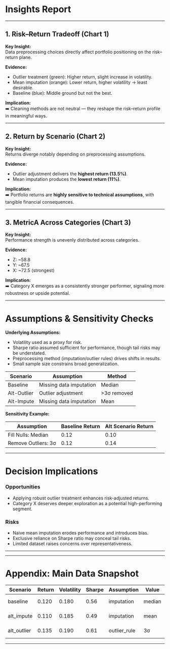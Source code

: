 # Insights Report  

---

## 1. Risk–Return Tradeoff (Chart 1)  
**Key Insight:**  
Data preprocessing choices directly affect portfolio positioning on the risk–return plane.  

**Evidence:**  
- Outlier treatment (green): Higher return, slight increase in volatility.  
- Mean imputation (orange): Lower return, higher volatility → least desirable.  
- Baseline (blue): Middle ground but not the best.  

**Implication:**  
➡️ Cleaning methods are not neutral — they reshape the risk–return profile in meaningful ways.  

---

## 2. Return by Scenario (Chart 2)  
**Key Insight:**  
Returns diverge notably depending on preprocessing assumptions.  

**Evidence:**  
- Outlier adjustment delivers the **highest return (13.5%)**.  
- Mean imputation produces the **lowest return (11%)**.  

**Implication:**  
➡️ Portfolio returns are **highly sensitive to technical assumptions**, with tangible financial consequences.  

---

## 3. MetricA Across Categories (Chart 3)  
**Key Insight:**  
Performance strength is unevenly distributed across categories.  

**Evidence:**  
- Z: ~58.8  
- Y: ~67.5  
- X: ~72.5 (strongest)  

**Implication:**  
➡️ Category X emerges as a consistently stronger performer, signaling more robustness or upside potential.  

---

# Assumptions & Sensitivity Checks  

**Underlying Assumptions:**  
- Volatility used as a proxy for risk.  
- Sharpe ratio assumed sufficient for performance, though tail risks may be understated.  
- Preprocessing method (imputation/outlier rules) drives shifts in results.  
- Small sample size constrains broad generalization.  


| Scenario       | Assumption                  | Method        |
|----------------|----------------------------|---------------|
| Baseline       | Missing data imputation      | Median        |
| Alt-Outlier    | Outlier adjustment           | >3σ removed   |
| Alt-Impute     | Missing data imputation      | Mean          |

**Sensitivity Example:**  

| Assumption               | Baseline Return | Alt Scenario Return |
|---------------------------|-----------------|---------------------|
| Fill Nulls: Median        | 0.12            | 0.10                |
| Remove Outliers: 3σ       | 0.12            | 0.14                |  

---

# Decision Implications  

### Opportunities  
- Applying robust outlier treatment enhances risk-adjusted returns.  
- Category X deserves deeper exploration as a potential high-performing segment.  

### Risks  
- Naive mean imputation erodes performance and introduces bias.  
- Exclusive reliance on Sharpe ratio may conceal tail risks.  
- Limited dataset raises concerns over representativeness.  

---


---

# Appendix: Main Data Snapshot  

| Scenario      | Return | Volatility | Sharpe | Assumption   | Value  | Category | MetricA  | MetricB  | Date       |
|---------------|--------|------------|--------|--------------|--------|----------|----------|----------|------------|
| baseline      | 0.120  | 0.180      | 0.56   | imputation   | median | Z        | 68.23    | 158.66   | 2025-02-01 |
| alt_impute    | 0.110  | 0.185      | 0.49   | imputation   | mean   | Y        | 65.18    | 145.04   | 2025-02-02 |
| alt_outlier   | 0.135  | 0.190      | 0.61   | outlier_rule | 3σ     | X        | 93.85    | 120.38   | 2025-02-03 |

---
